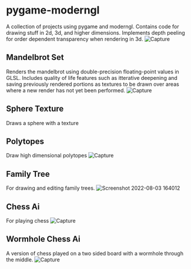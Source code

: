 # pygame-moderngl
A collection of projects using pygame and moderngl.
Contains code for drawing stuff in 2d, 3d, and higher dimensions.
Implements depth peeling for order dependent transparency when rendering in 3d.
![Capture](https://user-images.githubusercontent.com/11195846/172716025-1e8a9221-5a7d-4466-9343-f100a9b99c2b.PNG)
## Mandelbrot Set
Renders the mandelbrot using double-precision floating-point values in GLSL.
Includes quality of life features such as itterative deepening and saving previously rendered portions as textures to be drawn over areas where a new render has not yet been performed.
![Capture](https://user-images.githubusercontent.com/11195846/170892291-152ace4d-a685-4692-bf91-c6b59557e4f5.PNG)
## Sphere Texture
Draws a sphere with a texture
## Polytopes
Draw high dimensional polytopes
![Capture](https://user-images.githubusercontent.com/11195846/170892182-914e0974-6198-4663-b489-115519959318.PNG)
## Family Tree
For drawing and editing family trees.
![Screenshot 2022-08-03 164012](https://user-images.githubusercontent.com/11195846/182651235-30a214c3-7bf5-4187-9445-ee65c6161e27.png)
## Chess Ai
For playing chess
![Capture](https://user-images.githubusercontent.com/11195846/172492421-4f6cf747-c8ce-4265-b872-43f17b39dc6f.PNG)
## Wormhole Chess Ai
A version of chess played on a two sided board with a wormhole through the middle.
![Capture](https://user-images.githubusercontent.com/11195846/172842939-0a22de29-aeee-4322-8abf-14dff54e86cf.PNG)
